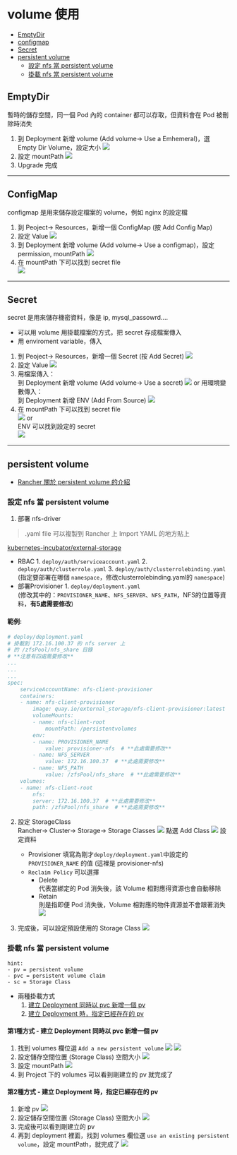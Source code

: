# volume 使用
- [EmptyDir](#emptydir)
- [configmap](#configmap)
- [Secret](#secret)
- [persistent volume](#persistent-volume)
    - [設定 nfs 當 persistent volume](#設定-nfs-當-persistent-volume)
    - [掛載 nfs 當 persistent volume](#掛載-nfs-當-persistent-volume)

## EmptyDir
暫時的儲存空間，同一個 Pod 內的 container 都可以存取，但資料會在 Pod 被刪除時消失
1. 到 Deployment 新增 volume (Add volume-> Use a Emhemeral)，選 Empty Dir Volume，設定大小
![](volume/emptydir/1.PNG)
2. 設定 mountPath
![](volume/emptydir/2.PNG)
3. Upgrade 完成

---
## ConfigMap  
configmap 是用來儲存設定檔案的 volume，例如 nginx 的設定檔
1. 到 Peoject-> Resources，新增一個 ConfigMap (按 Add Config Map)
2. 設定 Value
![](volume/configmap/1.PNG)
3. 到 Deployment 新增 volume (Add volume-> Use a configmap)，設定 permission, mountPath
![](volume/configmap/4.PNG)
4. 在 mountPath 下可以找到 secret file  
![](volume/configmap/3.PNG)


---
## Secret
secret 是用來儲存機密資料，像是 ip, mysql_passowrd....  
- 可以用 volume 用掛載檔案的方式，把 secret 存成檔案傳入
- 用 enviroment variable，傳入  
1. 到 Peoject-> Resources，新增一個 Secret (按 Add Secret)
![](volume/secret/0.PNG)
2. 設定 Value
![](volume/secret/1.PNG)
3. 用檔案傳入：  
到 Deployment 新增 volume (Add volume-> Use a secret) 
![](volume/secret/2.PNG)
or 用環境變數傳入：  
到 Deployment 新增 ENV (Add From Source)
![](volume/secret/4.PNG)
4. 在 mountPath 下可以找到 secret file  
![](volume/secret/3.PNG)
or  
ENV 可以找到設定的 secret  
![](volume/secret/5.PNG)
---

## persistent volume
- [Rancher 關於 persistent volume 的介紹](https://rancher.com/docs/rancher/v2.x/en/concepts/volumes-and-storage/)
### 設定 nfs 當 persistent volume  
1. 部署 nfs-driver  
> .yaml file 可以複製到 Rancher 上 Import YAML 的地方貼上

[kubernetes-incubator/external-storage](https://github.com/kubernetes-incubator/external-storage/tree/master/nfs-client)  
- RBAC
        1. `deploy/auth/serviceaccount.yaml`
        2. `deploy/auth/clusterrole.yaml`
        3. `deploy/auth/clusterrolebinding.yaml`  
        (指定要部署在哪個 `namespace`，修改clusterrolebinding.yaml的 `namespace`)
- 部署Provisioner
        1. `deploy/deployment.yaml`  
        (修改其中的：`PROVISIONER_NAME`、`NFS_SERVER`、`NFS_PATH`，NFS的位置等資料，**有5處需要修改**)  
#### 範例:
```yaml
# deploy/deployment.yaml
# 掛載到 172.16.100.37 的 nfs server 上
# 的 /zfsPool/nfs_share 目錄
# **注意有四處需要修改**
...
...
...
spec:
    serviceAccountName: nfs-client-provisioner
    containers:
    - name: nfs-client-provisioner
        image: quay.io/external_storage/nfs-client-provisioner:latest
        volumeMounts:
        - name: nfs-client-root
            mountPath: /persistentvolumes
        env:
        - name: PROVISIONER_NAME
            value: provisioner-nfs  # **此處需要修改**
        - name: NFS_SERVER
            value: 172.16.100.37  # **此處需要修改**
        - name: NFS_PATH
            value: /zfsPool/nfs_share  # **此處需要修改**
    volumes:
    - name: nfs-client-root
        nfs:
        server: 172.16.100.37  # **此處需要修改**
        path: /zfsPool/nfs_share  # **此處需要修改**
```

2. 設定 StorageClass  
Rancher-> Cluster-> Storage-> Storage Classes
![](volume/pv/sc/3.PNG)
點選 Add Class
![](volume/pv/sc/4.PNG)
設定資料  
    - Provisioner 填寫為剛才`deploy/deployment.yaml`中設定的 `PROVISIONER_NAME` 的值 (這裡是 provisioner-nfs)  
    - `Reclaim Policy` 可以選擇
        - Delete   
        代表當綁定的 Pod 消失後，該 Volume 相對應得資源也會自動移除
        - Retain  
        則是指即便 Pod 消失後，Volume 相對應的物件資源並不會跟著消失
    ![](volume/pv/sc/5.PNG)

3. 完成後，可以設定預設使用的 Storage Class
![](volume/pv/sc/6.PNG)

### 掛載 nfs 當 persistent volume 
    hint: 
    - pv = persistent volume  
    - pvc = persistent volume claim
    - sc = Storage Class  

- 兩種掛載方式  
    1. [建立 Deployment 同時以 pvc 新增一個 pv](#第1種方式---建立-Deployment-同時以-pvc-新增一個-pv)
    2. [建立 Deployment 時，指定已經存在的 pv](#第2種方式---建立-Deployment-時，指定已經存在的-pv)
#### 第1種方式 - 建立 Deployment 同時以 pvc 新增一個 pv  
1. 找到 volumes 欄位選 `Add a new persistent volume`
![](volume/pv/newpvc/1.PNG)
![](volume/pv/newpvc/2.PNG)
2. 設定儲存空間位置 (Storage Class) 空間大小
![](volume/pv/newpvc/3.PNG)
3. 設定 mountPath
![](volume/pv/newpvc/4.PNG)
4. 到 Project 下的 volumes 可以看到剛建立的 pv 就完成了

#### 第2種方式 - 建立 Deployment 時，指定已經存在的 pv  
1. 新增 pv
![](volume/pv/prepvc/1.PNG)
2. 設定儲存空間位置 (Storage Class) 空間大小
![](volume/pv/prepvc/2.PNG)
3. 完成後可以看到剛建立的 pv
4. 再到 deployment 裡面，找到 volumes 欄位選 `use an existing persistent volume`，設定 mountPath，就完成了
![](volume/pv/prepvc/3.PNG)

